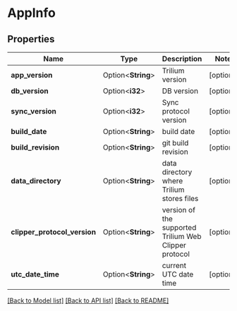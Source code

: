 # AppInfo

## Properties

Name | Type | Description | Notes
------------ | ------------- | ------------- | -------------
**app_version** | Option<**String**> | Trilium version | [optional]
**db_version** | Option<**i32**> | DB version | [optional]
**sync_version** | Option<**i32**> | Sync protocol version | [optional]
**build_date** | Option<**String**> | build date | [optional]
**build_revision** | Option<**String**> | git build revision | [optional]
**data_directory** | Option<**String**> | data directory where Trilium stores files | [optional]
**clipper_protocol_version** | Option<**String**> | version of the supported Trilium Web Clipper protocol | [optional]
**utc_date_time** | Option<**String**> | current UTC date time | [optional]

[[Back to Model list]](../README.md#documentation-for-models) [[Back to API list]](../README.md#documentation-for-api-endpoints) [[Back to README]](../README.md)


